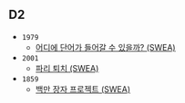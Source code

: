 ## D2
- `1979`
  - [어디에 단어가 들어갈 수 있을까? (SWEA)](https://www.youtube.com/watch?v=UpVD-lL-1Z8)
- `2001`
  - [파리 퇴치 (SWEA)](https://www.youtube.com/watch?v=4pKromHmu5E)
- `1859`
  - [백만 장자 프로젝트 (SWEA)](https://www.youtube.com/watch?v=VRvZuMfP20k)
